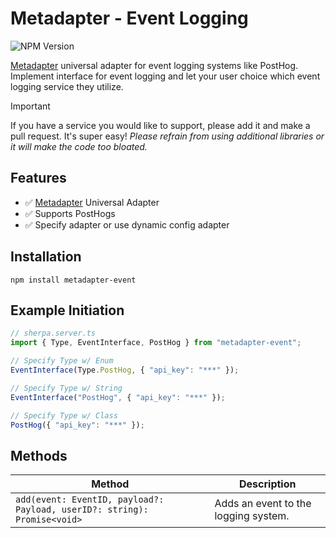 
# Metadapter - Event Logging
![NPM Version](https://img.shields.io/npm/v/metadatper-event)

[Metadapter](https://github.com/sellersindustry/metadapter) universal adapter
for event logging systems like PostHog. Implement interface for event logging
and let your user choice which event logging service they utilize.

> [!IMPORTANT]
> If you have a service you would like to support, please add it and make a pull request. It's super easy! *Please refrain from using additional libraries or it will make the code too bloated.*

## Features
- ✅ [Metadapter](https://github.com/sellersindustry/metadapter) Universal Adapter
- ✅ Supports PostHogs
- ✅ Specify adapter or use dynamic config adapter


## Installation
```
npm install metadapter-event
```


## Example Initiation
```typescript
// sherpa.server.ts
import { Type, EventInterface, PostHog } from "metadapter-event";

// Specify Type w/ Enum
EventInterface(Type.PostHog, { "api_key": "***" });

// Specify Type w/ String
EventInterface("PostHog", { "api_key": "***" });

// Specify Type w/ Class
PostHog({ "api_key": "***" });
```


## Methods
| Method | Description |
| ------ | ----------- |
| `add(event: EventID, payload?: Payload, userID?: string): Promise<void>` | Adds an event to the logging system. |
